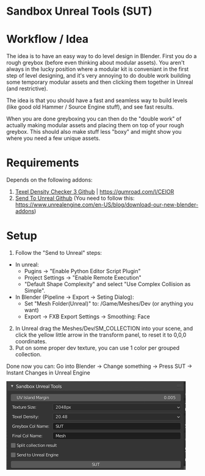 # Sandbox Unreal Tools (SUT)

# Workflow / Idea
The idea is to have an easy way to do level design in Blender. First you do a rough greybox (before even thinking about modular assets). You aren't always in the lucky position where a modular kit is conveniant in the first step of level designing, and it's very annoying to do double work building some temporary modular assets and then clicking them together in Unreal (and restrictive).

The idea is that you should have a fast and seamless way to build levels (like good old Hammer / Source Engine stuff), and see fast results.

When you are done greyboxing you can then do the "double work" of actually making modular assets and placing them on top of your rough greybox. This should also make stuff less "boxy" and might show you where you need a few unique assets.


# Requirements
Depends on the following addons:

1. [Texel Density Checker 3 Github](https://github.com/mrven/Blender-Texel-Density-Checker) | https://gumroad.com/l/CEIOR
2. [Send To Unreal Github](https://github.com/EpicGames/BlenderTools) (You need to follow this: https://www.unrealengine.com/en-US/blog/download-our-new-blender-addons)

# Setup
1. Follow the "Send to Unreal" steps:
  * In unreal:
    - Pugins -> "Enable Python Editor Script Plugin"
    - Project Settings -> "Enable Remote Execution"
    - "Default Shape Complexity" and select "Use Complex Collision as Simple". 
  * In Blender (Pipeline -> Export -> Seting Dialog): 
    - Set "Mesh Folder(Unreal)" to: /Game/Meshes/Dev (or anything you want)
    - Export -> FXB Export Settings -> Smoothing: Face
2. In Unreal drag the Meshes/Dev/SM_COLLECTION into your scene, and click the yellow little arrow in the transform panel, to reset it to 0,0,0 coordinates.
3. Put on some proper dev texture, you can use 1 color per grouped collection.

Done now you can:
Go into Blender -> Change something -> Press SUT -> Instant Changes in Unreal Engine

![SUT](assets/addon.png)

